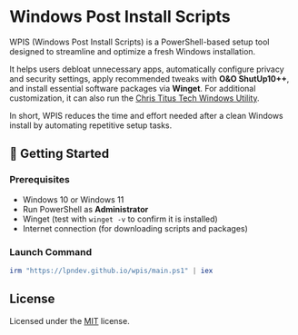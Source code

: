 # Windows Post Install Scripts

WPIS (Windows Post Install Scripts) is a PowerShell-based setup tool designed to streamline and optimize a fresh Windows installation.

It helps users debloat unnecessary apps, automatically configure privacy and security settings, apply recommended tweaks with **O&O ShutUp10++**, and install essential software packages via **Winget**. For additional customization, it can also run the [Chris Titus Tech Windows Utility](https://github.com/ChrisTitusTech/winutil).

In short, WPIS reduces the time and effort needed after a clean Windows install by automating repetitive setup tasks.

## 🚀 Getting Started

### Prerequisites

- Windows 10 or Windows 11
- Run PowerShell as **Administrator**
- Winget (test with `winget -v` to confirm it is installed)
- Internet connection (for downloading scripts and packages)

### Launch Command

```powershell
irm "https://lpndev.github.io/wpis/main.ps1" | iex
```

## License

Licensed under the [MIT](https://github.com/lpndev/wpis/blob/main/LICENSE) license.
